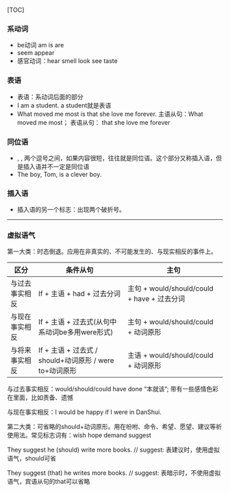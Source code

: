 [TOC]





### 系动词

- be动词 am is are
- seem appear 
- 感官动词：hear smell look see taste 



### 表语

- 表语：系动词后面的部分
- I am a student. a student就是表语
- What moved me most is that she love me forever. 主语从句：What moved me most； 表语从句： that she love me forever

### 同位语

- , , 两个逗号之间，如果内容很短，往往就是同位语。这个部分又称插入语，但是插入语并不一定是同位语
- The boy, Tom, is a clever boy.



### 插入语

- 插入语的另一个标志：出现两个破折号。

---

### 虚拟语气

第一大类：时态倒退。应用在非真实的、不可能发生的、与现实相反的事件上。

| 区分           | 条件从句                                                | 主句                                        |
| -------------- | ------------------------------------------------------- | ------------------------------------------- |
| 与过去事实相反 | If + 主语 + had + 过去分词                              | 主句 + would/should/could + have + 过去分词 |
| 与现在事实相反 | If + 主语 + 过去式(从句中系动词be多用were形式)          | 主句 + would/should/could + 动词原形        |
| 与将来事实相反 | If + 主语 + 过去式 / should+动词原形 / were to+动词原形 | 主语 + would/should/could + 动词原形        |



与过去事实相反：would/should/could have done “本就该”; 带有一些感情色彩在里面，比如责备、遗憾

与现在事实相反：I would be happy if I were in DanShui.



第二大类：可省略的should+动词原形。用在吩咐、命令、希望、愿望、建议等祈使用法。常见标志词有：wish hope demand suggest

They suggest he (should) write more books. // suggest: 表建议时，使用虚拟语气，should可省

They suggest (that) he writes more books. // suggest: 表暗示时，不使用虚拟语气，宾语从句的that可以省略 